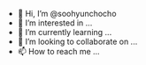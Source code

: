 - 👋 Hi, I’m @soohyunchocho
- 👀 I’m interested in ...
- 🌱 I’m currently learning ...
- 💞️ I’m looking to collaborate on ...
- 📫 How to reach me ...

<!---
soohyunchocho/soohyunchocho is a ✨ special ✨ repository because its `README.md` (this file) appears on your GitHub profile.
You can click the Preview link to take a look at your changes.
--->
